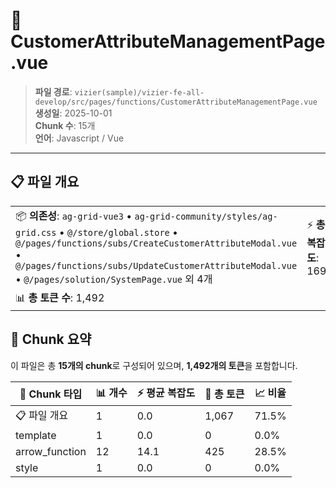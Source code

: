# 📄 CustomerAttributeManagementPage.vue

> **파일 경로**: `vizier(sample)/vizier-fe-all-develop/src/pages/functions/CustomerAttributeManagementPage.vue`  
> **생성일**: 2025-10-01  
> **Chunk 수**: 15개  
> **언어**: Javascript / Vue
---





## 📋 파일 개요

| | |
|--|--|
| 📦 **의존성**: `ag-grid-vue3` • `ag-grid-community/styles/ag-grid.css` • `@/store/global.store` • `@/pages/functions/subs/CreateCustomerAttributeModal.vue` • `@/pages/functions/subs/UpdateCustomerAttributeModal.vue` • `@/pages/solution/SystemPage.vue` 외 4개 | ⚡ **총 복잡도**: 169 |
| 📊 **총 토큰 수**: 1,492 |  |






## 🧩 Chunk 요약

이 파일은 총 **15개의 chunk**로 구성되어 있으며, **1,492개의 토큰**을 포함합니다.

| 🧩 Chunk 타입 | 📊 개수 | ⚡ 평균 복잡도 | 📝 총 토큰 | 📈 비율 |
|---------------|--------|-------------|----------|--------|
| 📋 파일 개요 | 1 | 0.0 | 1,067 | 71.5% |
| template | 1 | 0.0 | 0 | 0.0% |
| arrow_function | 12 | 14.1 | 425 | 28.5% |
| style | 1 | 0.0 | 0 | 0.0% |

